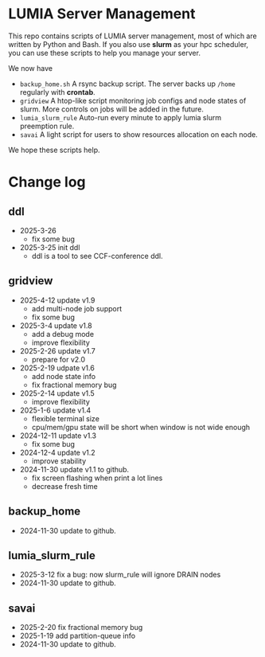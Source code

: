 # LUMIA Server Management
This repo contains scripts of LUMIA server management, most of which are written by Python and Bash.
If you also use **slurm** as your hpc scheduler, you can use these scripts to help you manage your server.

We now have
- `backup_home.sh` A rsync backup script. The server backs up `/home` regularly with **crontab**.
- `gridview` A htop-like script monitoring job configs and node states of slurm. More controls on jobs will be added in the future.
- `lumia_slurm_rule` Auto-run every minute to apply lumia slurm preemption rule.
- `savai` A light script for users to show resources allocation on each node.

We hope these scripts help.

# Change log
## ddl
- 2025-3-26
    - fix some bug
- 2025-3-25 init ddl
    - ddl is a tool to see CCF-conference ddl.
## gridview
- 2025-4-12 update v1.9
    - add multi-node job support
    - fix some bug
- 2025-3-4 update v1.8
    - add a debug mode
    - improve flexibility
- 2025-2-26 update v1.7
    - prepare for v2.0
- 2025-2-19 udpate v1.6
    - add node state info
    - fix fractional memory bug
- 2025-2-14 update v1.5
    - improve flexibility
- 2025-1-6 update v1.4
    - flexible terminal size
    - cpu/mem/gpu state will be short when window is not wide enough
- 2024-12-11 update v1.3
    - fix some bug
- 2024-12-4 update v1.2
    - improve stability
- 2024-11-30 update v1.1 to github.
    - fix screen flashing when print a lot lines
    - decrease fresh time

## backup_home
- 2024-11-30 update to github.

## lumia_slurm_rule
- 2025-3-12 fix a bug: now slurm_rule will ignore DRAIN nodes
- 2024-11-30 update to github.

## savai
- 2025-2-20 fix fractional memory bug
- 2025-1-19 add partition-queue info
- 2024-11-30 update to github.